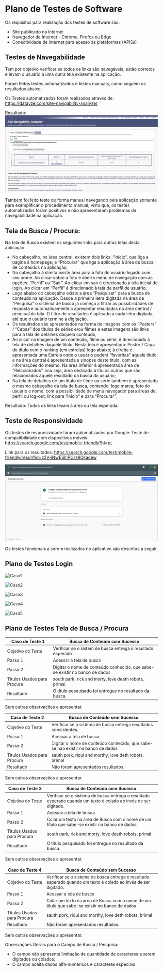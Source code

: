 # Plano de Testes de Software

Os requisitos para realização dos testes de software são:
- Site publicado na Internet 
- Navegador da Internet - Chrome, Firefox ou Edge 
- Conectividade de Internet para acesso às plataformas (APISs) 


## Testes de Navegabilidade

Tem por objetivo verificar se todos os links são navegáveis, estão corretos e levam o usuário a uma outra tela existente na aplicação.

Foram feitos testes automatizados e testes manuais, como seguem os resultados abaixo.

Os Testes automatizados foram realizados através de: https://datayze.com/site-navigability-analyzer

Resultado:
![Datayze](https://github.com/ICEI-PUC-Minas-PMV-ADS/pmv-ads-2022-2-e1-proj-web-t4-filmes/blob/main/docs/img/Teste_Navegabilidade_Pipoco.png)

Também foi feito teste de forma manual navegando pela aplicação somente para exemplificar o procedimento manual, visto que, os testes automatizados foram positivos e não apresentaram problemas de navegabilidade na aplicação.


## Tela de Busca / Procura:
Na tela de Busca existem os seguintes links para outras telas desta aplicação

- No cabeçalho, na área central, existem dois links: “Inicio”, que liga a página á homepage; e “Procurar” que liga a aplicação à área de busca de conteúdos na aplicação;
- No cabeçalho à direita existe área para a foto do usuário logado com seu nome. Ao clicar sobre a foto é aberto menu de navegação com as opções: “Perfil” ou “Sair”. Ao clicar em sair é direcionado à tela inicial de login. Ao clicar em “Perfil” é direcionado à tela de perfil de usuário;
- Logo abaixo do cabeçalho existe a área “Pesquisar” para a busca de conteúdo na aplicação. Desde a primeira letra digitada na área de “Pesquisa” o sistema de busca já começa a filtrar as possibilidades de resposta e automaticamente a apresentar resultados na área central / principal da tela. O filtro de resultados é aplicado a cada letra digitada, até que o usuário termine a digitação.
- Os resultados são apresentados na forma de imagens com os “Posters” / “Capas” dos títulos de séries e/ou filmes e estas imagens são links para a tela de detalhes daquela conteúdo;
- Ao clicar na imagem de um conteúdo, filme ou série, é direcionado à tela de detalhes daquele título. Nesta tela é apresentado: Poster / Capa do título com o ranking (em estrelas) logo abaixo; à direita é apresentada uma Estrela onde o usuário poderá “favoritas” aquele título; e na área central é apresentada a sinopse deste título, com as informações do mesmo. Na área inferior é apresentada área de “Relacionados”, vou seja, área dedicada á títulos outros que são relacionados àquele resultado da busca do usuário;
- Na tela de detalhes de um título de filme ou série também é apresentado o mesmo cabeçalho da tela de busca, contendo: logo marca; foto do usuário e nome, com a possibilidade de menu navegador para áreas de: perfil ou log-out; link para “Inicio” e para “Procurar”; 

Resultado: 
Todos os links levam à área ou tela esperada.


## Teste de Responsividade

Os testes de responsividade foram automatizados por Google: Teste de compatibilidade com dispositivos móveis
https://search.google.com/test/mobile-friendly?hl=pt

Link para os resultados:
https://search.google.com/test/mobile-friendly/result?id=z2V-iNwESInPOrz9Okacew

![Google](https://github.com/ICEI-PUC-Minas-PMV-ADS/pmv-ads-2022-2-e1-proj-web-t4-filmes/blob/main/docs/img/Teste_Responsividade_Pipoco.png)



Os testes funcionais a serem realizados no aplicativo são descritos a seguir.

## Plano de Testes Login

![Caso1](https://user-images.githubusercontent.com/13721147/200649267-96756d94-8f51-4a1a-baab-fd7bb942c621.png)

![Caso2](https://user-images.githubusercontent.com/13721147/200649292-b173ec8b-a78e-4df7-8ace-34e26ed9a06f.png)

![Caso3](https://user-images.githubusercontent.com/13721147/200648485-7af65b80-9966-4281-8c2a-24c06deb3939.png)

![Caso4](https://user-images.githubusercontent.com/13721147/200648626-4cee6164-8329-4dd6-802d-30d604e879bc.png)

![Caso5](https://user-images.githubusercontent.com/13721147/200648785-e3710614-6293-4a5f-abc4-c2fbd3c897a7.png)

## Plano de Testes Tela de Busca / Procura

|Caso de Teste 1| Busca de Conteúdo com Sucesso |
|--------------------|------------------------------------|
|Objetivo do Teste  | Verificar se o sistem de busca entrega o resultado esperado           |
|Passo 1 | Acessar a tela de busca              |
|Passo 2 | Digitar o nome de conteúdo conhecido, que sabe-se existir no banco de dados| 
|Títulos Usados para Procura  | south park, rick and morty, love death robots, primal               |
|Resultado  | O título pesquisado foi entregue no resultado da busca.               |

Sem outras observações a apresentar.


|Caso de Teste 2| Busca de Conteúdo sem Sucesso |
|--------------------|------------------------------------|
|Objetivo do Teste  | Verificar se o sistema de busca entrega resultados consistentes.         |
|Passo 1 | Acessar a tela de busca              |
|Passo 2 | Digitar o nome de conteúdo conhecido, que sabe-se não existir no banco de dados| 
|Títulos Usados para Procura  | sauth pork, riqui and morthy, love deth robots, brimal               |
|Resultado  | Não foram apresentados resultados.               |

Sem outras observações a apresentar.


|Caso de Teste 3| Busca de Conteúdo com Sucesso |
|--------------------|------------------------------------|
|Objetivo do Teste  | Verificar se o sistema de busca entrega o resultado esperado quando um texto é colado ao invés de ser digitado.           |
|Passo 1 | Acessar a tela de busca              |
|Passo 2 | Colar um texto na área de Busca com o nome de um título que sabe-se existir no banco de dados| 
|Títulos Usados para Procura  | south park, rick and morty, love death robots, primal               |
|Resultado  | O título pesquisado foi entregue no resultado da busca.               |

Sem outras observações a apresentar.


|Caso de Teste 4| Busca de Conteúdo sem Sucesso |
|--------------------|------------------------------------|
|Objetivo do Teste  | Verificar se o sistema de busca entrega o resultado esperado quando um texto é colado ao invés de ser digitado.         |
|Passo 1 | Acessar a tela de busca              |
|Passo 2 | Colar um texto na área de Busca com o nome de um título que sabe-se existir no banco de dados| 
|Títulos Usados para Procura  | sauth pork, riqui and morthy, love deth robots, brimal               |
|Resultado  | Não foram apresentados resultados.               |

Sem outras observações a apresentar.


Observações Gerais para o Campo de Busca / Pesquisa:
 - O campo não apresenta limitação de quantidade de caracteres a serem digitados ou colados;
 - O campo aceita dados alfa-numéricos e caracteres especiais







